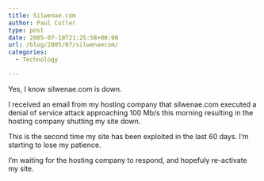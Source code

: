 ```yaml
---
title: Silwenae.com
author: Paul Cutler
type: post
date: 2005-07-10T21:25:58+00:00
url: /blog/2005/07/silwenaecom/
categories:
  - Technology

---
```

Yes, I know silwenae.com is down.

I received an email from my hosting company that silwenae.com executed a denial of service attack approaching 100 Mb/s this morning resulting in the hosting company shutting my site down.

This is the second time my site has been exploited in the last 60 days. I&#8217;m starting to lose my patience.

I&#8217;m waiting for the hosting company to respond, and hopefuly re-activate my site.